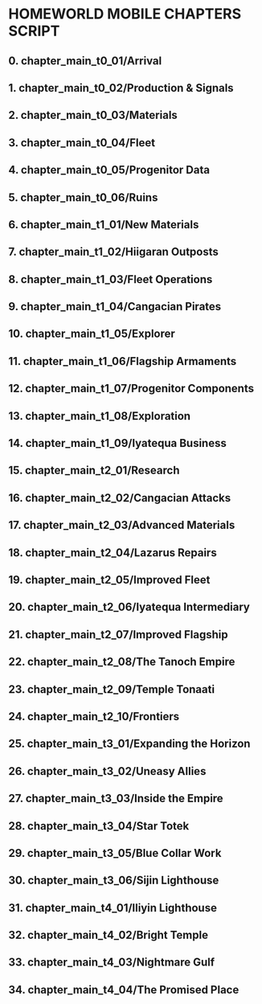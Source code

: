 # HOMEWORLD MOBILE CHAPTERS SCRIPT
## 0. chapter_main_t0_01/Arrival


## 1. chapter_main_t0_02/Production & Signals


## 2. chapter_main_t0_03/Materials


## 3. chapter_main_t0_04/Fleet


## 4. chapter_main_t0_05/Progenitor Data


## 5. chapter_main_t0_06/Ruins


## 6. chapter_main_t1_01/New Materials


## 7. chapter_main_t1_02/Hiigaran Outposts


## 8. chapter_main_t1_03/Fleet Operations


## 9. chapter_main_t1_04/Cangacian Pirates


## 10. chapter_main_t1_05/Explorer


## 11. chapter_main_t1_06/Flagship Armaments


## 12. chapter_main_t1_07/Progenitor Components


## 13. chapter_main_t1_08/Exploration


## 14. chapter_main_t1_09/Iyatequa Business


## 15. chapter_main_t2_01/Research


## 16. chapter_main_t2_02/Cangacian Attacks


## 17. chapter_main_t2_03/Advanced Materials


## 18. chapter_main_t2_04/Lazarus Repairs


## 19. chapter_main_t2_05/Improved Fleet


## 20. chapter_main_t2_06/Iyatequa Intermediary


## 21. chapter_main_t2_07/Improved Flagship


## 22. chapter_main_t2_08/The Tanoch Empire


## 23. chapter_main_t2_09/Temple Tonaati


## 24. chapter_main_t2_10/Frontiers


## 25. chapter_main_t3_01/Expanding the Horizon


## 26. chapter_main_t3_02/Uneasy Allies


## 27. chapter_main_t3_03/Inside the Empire


## 28. chapter_main_t3_04/Star Totek


## 29. chapter_main_t3_05/Blue Collar Work


## 30. chapter_main_t3_06/Sijin Lighthouse


## 31. chapter_main_t4_01/Iliyin Lighthouse


## 32. chapter_main_t4_02/Bright Temple


## 33. chapter_main_t4_03/Nightmare Gulf


## 34. chapter_main_t4_04/The Promised Place

